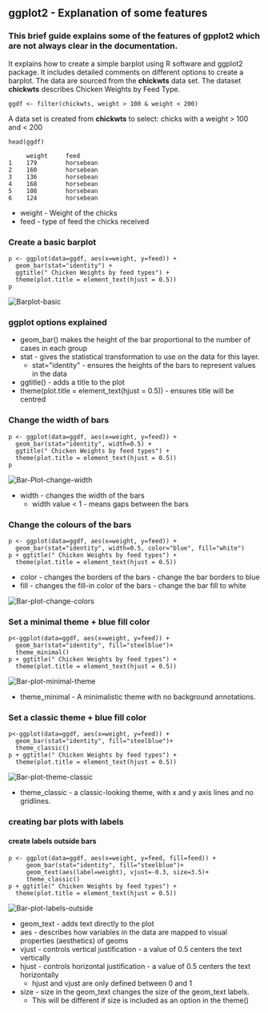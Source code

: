 ## ggplot2 - Explanation of some features

### This brief guide explains some of the features of gpplot2 which are not always clear in the documentation.

 It explains how to create a simple barplot using R software and ggplot2 package.  It includes detailed comments on different options to create a barplot.  The data are sourced from the **chickwts** data set.  The dataset **chickwts** describes Chicken Weights by Feed Type.

```ggdf <- filter(chickwts, weight > 100 & weight < 200)``` 

A data set is created from **chickwts** to select:
chicks with a weight > 100 and < 200 

```head(ggdf)```

```
     weight     feed
1    179        horsebean
2    160        horsebean
3    136        horsebean
4    168        horsebean
5    108        horsebean
6    124        horsebean
```
* weight - Weight of the chicks
* feed - type of feed the chicks received

### Create a basic barplot

```
p <- ggplot(data=ggdf, aes(x=weight, y=feed)) +
  geom_bar(stat="identity") +
  ggtitle(" Chicken Weights by feed types") +
  theme(plot.title = element_text(hjust = 0.5))
p
```

![Barplot-basic](https://github.com/EdwardJGillian/markdown-example/blob/master/barplot-basic.png)


### ggplot options explained

* geom_bar() makes the height of the bar proportional to the number of cases in each group
* stat - gives the statistical transformation to use on the data for this layer.
  * stat="identity" - ensures the heights of the bars to represent values in the data
* ggtitle() - adds a title to the plot
* theme(plot.title = element_text(hjust = 0.5)) - ensures title will be centred

### Change the width of bars

```
p <- ggplot(data=ggdf, aes(x=weight, y=feed)) +
  geom_bar(stat="identity", width=0.5) +
  ggtitle(" Chicken Weights by feed types") +
  theme(plot.title = element_text(hjust = 0.5))
p
```
![Bar-Plot-change-width](https://github.com/EdwardJGillian/markdown-example/blob/master/barplot-change-width.png)

* width - changes the width of the bars
  * width value < 1 - means gaps between the bars

### Change the colours of the bars
```
p <- ggplot(data=ggdf, aes(x=weight, y=feed)) +
  geom_bar(stat="identity", width=0.5, color="blue", fill="white") 
p + ggtitle(" Chicken Weights by feed types") +
  theme(plot.title = element_text(hjust = 0.5))
```
* color - changes the borders of the bars - change the bar borders to blue 
* fill - changes the fill-in color of the bars - change the bar fill to white

![Bar-plot-change-colors](https://github.com/EdwardJGillian/markdown-example/blob/master/barplot-white-fill.png)

### Set a minimal theme + blue fill color
```
p<-ggplot(data=ggdf, aes(x=weight, y=feed)) +
  geom_bar(stat="identity", fill="steelblue")+
  theme_minimal()
p + ggtitle(" Chicken Weights by feed types") +
  theme(plot.title = element_text(hjust = 0.5))
```

![Bar-plot-minimal-theme](https://github.com/EdwardJGillian/markdown-example/blob/master/barplot-minimal-theme.png)

* theme_minimal - A minimalistic theme with no background annotations.

### Set a classic theme + blue fill color
```
p<-ggplot(data=ggdf, aes(x=weight, y=feed)) +
  geom_bar(stat="identity", fill="steelblue")+
  theme_classic()
p + ggtitle(" Chicken Weights by feed types") +
  theme(plot.title = element_text(hjust = 0.5))
```

![Bar-plot-theme-classic](https://github.com/EdwardJGillian/markdown-example/blob/master/barplot-classic-theme.png)

* theme_classic - a classic-looking theme, with x and y axis lines and no gridlines.

### creating bar plots with labels
#### create labels outside bars
```
p <- ggplot(data=ggdf, aes(x=weight, y=feed, fill=feed)) +
     geom_bar(stat="identity", fill="steelblue")+
     geom_text(aes(label=weight), vjust=-0.3, size=3.5)+
     theme_classic()
p + ggtitle(" Chicken Weights by feed types") +
  theme(plot.title = element_text(hjust = 0.5))
```
![Bar-plot-labels-outside](https://github.com/EdwardJGillian/markdown-example/blob/master/barplot-labels-outside.png)

* geom_text - adds text directly to the plot
* aes - describes how variables in the data are mapped to visual properties (aesthetics) of geoms
* vjust -  controls vertical justification - a value of 0.5 centers the text vertically
* hjust - controls horizontal justification - a value of 0.5 centers the text horizontally
   * hjust and vjust are only defined between 0 and 1
* size - size in the geom_text changes the size of the geom_text labels. 
   * This will be different if size is included as an option in the theme()
